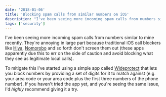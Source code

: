 ```yaml
---
date: '2018-01-06'
title: 'Blocking spam calls from similar numbers on iOS'
description: "I've been seeing more incoming spam calls from numbers similar to mine recently. They're annoying in large part because traditional iOS call blockers like Hiya, Nomorobo and so forth don't screen them out (these apps apparently due this to err on the side of caution and avoid blocking what they see as legitimate local calls)"
tags: ['security']
---
```


I've been seeing more incoming spam calls from numbers similar to mine recently. They're annoying in large part because traditional iOS call blockers like [Hiya](https://itunes.apple.com/us/app/hiya-caller-id-and-block/id986999874?mt=8), [Nomorobo](https://itunes.apple.com/us/app/nomorobo-robocall-blocking/id1134727588?mt=8) and so forth don't screen them out (these apps apparently due this to err on the side of caution and avoid blocking what they see as legitimate local calls).<!-- excerpt -->

To mitigate this I've started using a simple app called [Wideprotect](https://itunes.apple.com/us/app/wideprotect-block-call-sms-mms/id1171024059) that lets you block numbers by providing a set of digits for it to match against (e.g. your area code or your area code plus the first three numbers of the phone number). If you haven't tried the app yet, and you're seeing the same issue, I'd _highly_ recommend giving it a try.
